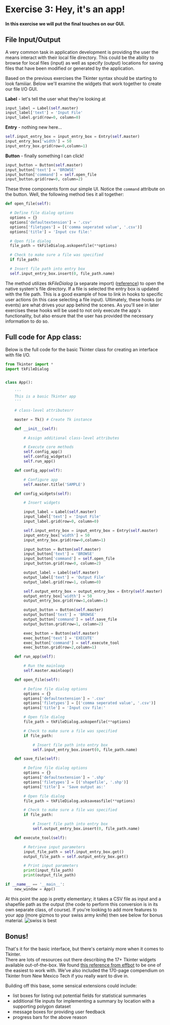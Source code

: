 # Exercise 3: Hey, it's an app!
#### In this exercise we will put the final touches on our GUI.

## File Input/Output
A very common task in application development is providing the user the means interact with their local file directory.  This could be the ability to browse for local files (input) as well as specify (output) locations for saving files that have been modified or generated by the application.

Based on the previous exercises the Tkinter syntax should be starting to look famiiiar. Below we'll examine the widgets that work together to create our file I/O GUI.

**Label** - let's tell the user what they're looking at
```python
input_label = Label(self.master)
input_label['text'] = 'Input File'
input_label.grid(row=0, column=0)
```

**Entry** - nothing new here...
```python
self.input_entry_box = input_entry_box = Entry(self.master)
input_entry_box['width'] = 50
input_entry_box.grid(row=0,column=1)
 ```

**Button** - finally something I can click!
```python
input_button = Button(self.master)
input_button['text'] = 'BROWSE'
input_button['command'] = self.open_file
input_button.grid(row=0, column=2)
```

These three components form our simple UI.
Notice the `command` attribute on the button. Well, the following method ties it all together:
```python
def open_file(self):

  # Define file dialog options
  options = {}
  options['defaultextension'] = '.csv'
  options['filetypes'] = [('comma seperated value', '.csv')]
  options['title'] = 'Input csv file:'

  # Open file dialog
  file_path = tkFileDialog.askopenfile(**options)

  # Check to make sure a file was specified
  if file_path:

  # Insert file path into entry box
  self.input_entry_box.insert(0, file_path.name)
```
The method utilizes *tkFileDialog* (a separate import) ([reference](http://tkinter.unpythonic.net/wiki/tkFileDialog)) to open the native system's file directory.  If a file is selected the entry box is updated with the file path.
This is a good example of how to link in hooks to specific user actions (in this case selecting a file input). Ultimately, these hooks (or events) are what drives your app behind the scenes. As you'll see in later exercises these hooks will be used to not only execute the app's functionality, but also ensure that the user has provided the necessary information to do so.


## Full code for App class:
Below is the full code for the basic Tkinter class for creating an interface with file I/O.
```python
from Tkinter import *
import tkFileDialog


class App():

    '''
    This is a basic Tkinter app
    '''

    # class-level attributesrr

    master = Tk() # Create Tk instance

    def __init__(self):

        # Assign additional class-level attributes

        # Execute core methods
        self.config_app()
        self.config_widgets()
        self.run_app()

    def config_app(self):

        # Configure app
        self.master.title('SAMPLE')

    def config_widgets(self):

        # Insert widgets

        input_label = Label(self.master)
        input_label['text'] = 'Input File'
        input_label.grid(row=0, column=0)

        self.input_entry_box = input_entry_box = Entry(self.master)
        input_entry_box['width'] = 50
        input_entry_box.grid(row=0,column=1)

        input_button = Button(self.master)
        input_button['text'] = 'BROWSE'
        input_button['command'] = self.open_file
        input_button.grid(row=0, column=2)

        output_label = Label(self.master)
        output_label['text'] = 'Output File'
        output_label.grid(row=1, column=0)

        self.output_entry_box = output_entry_box = Entry(self.master)
        output_entry_box['width'] = 50
        output_entry_box.grid(row=1,column=1)

        output_button = Button(self.master)
        output_button['text'] = 'BROWSE'
        output_button['command'] = self.save_file
        output_button.grid(row=1, column=2)

        exec_button = Button(self.master)
        exec_button['text'] = 'EXECUTE'
        exec_button['command'] = self.execute_tool
        exec_button.grid(row=2,column=1)

    def run_app(self):

        # Run the mainloop
        self.master.mainloop()

    def open_file(self):

        # Define file dialog options
        options = {}
        options['defaultextension'] = '.csv'
        options['filetypes'] = [('comma seperated value', '.csv')]
        options['title'] = 'Input csv file:'

        # Open file dialog
        file_path = tkFileDialog.askopenfile(**options)

        # Check to make sure a file was specified
        if file_path:

            # Insert file path into entry box
            self.input_entry_box.insert(0, file_path.name)

    def save_file(self):

        # Define file dialog options
        options = {}
        options['defaultextension'] = '.shp'
        options['filetypes'] = [('shapefile', '.shp')]
        options['title'] = 'Save output as:'

        # Open file dialog
        file_path = tkFileDialog.asksaveasfile(**options)

        # Check to make sure a file was specified
        if file_path:

            # Insert file path into entry box
            self.output_entry_box.insert(0, file_path.name)

    def execute_tool(self):

        # Retrieve input parameters
        input_file_path = self.input_entry_box.get()
        output_file_path = self.output_entry_box.get()

        # Print input parameters
        print(input_file_path)
        print(output_file_path)

if __name__ == '__main__':
    new_window = App()
```
At this point the app is pretty elementary; it takes a CSV file as input and a shapefile path as the output (the code to perform this conversion is in its own separate class, of course).
If you're looking to add more features to your app (more gizmos to your swiss army knife) then see below for bonus material.
![swiss is best](https://www.rei.com/media/product/403141)


## Bonus!
That's it for the basic interface, but there's certainly more when it comes to Tkinter.  
There are lots of resources out there describing the 17+ Tkinter widgets available out-of-the-box.
We found [this reference from effbot](http://effbot.org/tkinterbook/tkinter-index.htm#class-reference) to be one of the easiest to work with.
We've also included the 170-page compendium on Tkinter from New Mexico Tech if you really want to dive in.

Building off this base, some sensical extensions could include:
  * list boxes for listing out potential fields for statistical summaries
  * additional file inputs for implementing a summary by location with a supporting polygon dataset
  * message boxes for providing user feedback 
  * progress bars for the above reason



